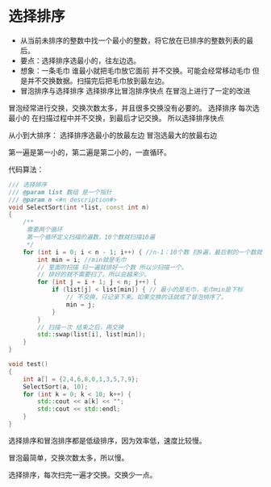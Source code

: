 # 选择排序

- 从当前未排序的整数中找一个最小的整数，将它放在已排序的整数列表的最后。
- 要点：选择排序选最小的，往左边选。
- 想象：一条毛巾    谁最小就把毛巾放它面前 并不交换。可能会经常移动毛巾  但是并不交换数据。扫描完后把毛巾放到最左边。
- 冒泡排序与选择排序
选择排序比冒泡排序快点
在冒泡上进行了一定的改进

冒泡经常进行交换，交换次数太多，并且很多交换没有必要的。
选择排序 每次选最小的 在扫描过程中并不交换，到最后才记交换。
所以选择排序快点

从小到大排序：
选择排序选最小的放最左边
冒泡选最大的放最右边



第一遍是第一小的，第二遍是第二小的，一直循环。

代码算法：

```c++
/// 选择排序
/// @param list 数组 是一个指针
/// @param n <#n description#>
void SelectSort(int *list, const int n)
{
    /**
     需要两个循环
     第一个循环定义扫描的遍数，10个数就扫描10遍
     */
    for (int i = 0; i < n - 1; i++) { //n-1：10个数 扫9遍，最后剩的一个数就不需要扫了。
        int min = i; //min就是毛巾
        // 里面的扫描 扫一遍就排好一个数 所以少扫描一个。
        // 排好的就不需要扫了。所以会越来少。
        for (int j = i + 1; j < n; j++) {
            if (list[j] < list[min]) { // 最小的是毛巾，毛巾min是下标
                // 不交换，只记录下来。如果交换的话就成了冒泡排序了。
                min = j;
            }
        }
        // 扫描一次 结束之后，再交换
        std::swap(list[i], list[min]);
    }
}
```

```c++
void test()
{
    int a[] = {2,4,6,8,0,1,3,5,7,9};
    SelectSort(a, 10);
    for (int k = 0; k < 10; k++) {
        std::cout << a[k] << "";
        std::cout << std::endl;
    }
}
```

选择排序和冒泡排序都是低级排序，因为效率低，速度比较慢。

冒泡最简单，交换次数太多，所以慢。

选择排序，每次扫完一遍才交换。交换少一点。